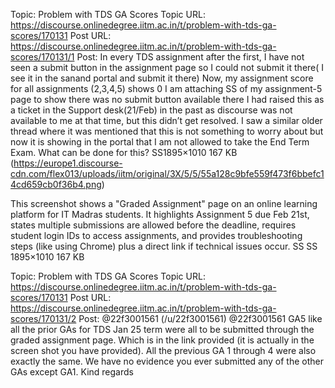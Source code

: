 Topic: Problem with TDS GA Scores
Topic URL: https://discourse.onlinedegree.iitm.ac.in/t/problem-with-tds-ga-scores/170131
Post URL: https://discourse.onlinedegree.iitm.ac.in/t/problem-with-tds-ga-scores/170131/1
Post:  In every TDS assignment after the first, I have not seen a submit button in the assignment page so I could not submit it there( I see it in the sanand portal and submit it there) 
 Now, my assignment score for all assignments (2,3,4,5) shows 0 
 I am attaching SS of my assignment-5 page to show there was no submit button available there 
 I had raised this as a ticket in the Support desk(21/Feb) in the past as discourse was not available to me at that time, but this didn’t get resolved. I saw a similar older thread where it was mentioned that this is not something to worry about but now it is showing in the portal that I am not allowed to take the End Term Exam. What can be done for this? 
 SS1895×1010 167 KB (https://europe1.discourse-cdn.com/flex013/uploads/iitm/original/3X/5/5/55a128c9bfe559f473f6bbefc14cd659cb0f36b4.png)

This screenshot shows a "Graded Assignment" page on an online learning platform for IT Madras students. It highlights Assignment 5 due Feb 21st, states multiple submissions are allowed before the deadline, requires student login IDs to access assignments, and provides troubleshooting steps (like using Chrome) plus a direct link if technical issues occur.
 SS SS 1895×1010 167 KB 

Topic: Problem with TDS GA Scores
Topic URL: https://discourse.onlinedegree.iitm.ac.in/t/problem-with-tds-ga-scores/170131
Post URL: https://discourse.onlinedegree.iitm.ac.in/t/problem-with-tds-ga-scores/170131/2
Post:  @22f3001561 (/u/22f3001561) @22f3001561  GA5 like all the prior GAs for TDS Jan 25 term were all to be submitted through the graded assignment page. Which is in the link provided (it is actually in the screen shot you have provided). 
All the previous GA 1 through 4 were also exactly the same. 
 We have no evidence you ever submitted any of the other GAs except GA1. 
 Kind regards 
